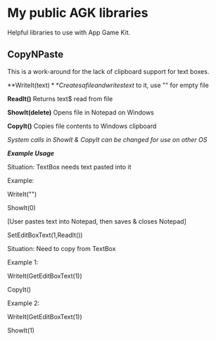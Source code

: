 # My public AGK libraries

Helpful libraries to use with App Game Kit.

## CopyNPaste
This is a work-around for the lack of clipboard support for text boxes.


**WriteIt(text$)** Creates a file and writes text$ to it, use "" for empty file

**ReadIt()** Returns text$ read from file

**ShowIt(delete)** Opens file in Notepad on Windows

**CopyIt()** Copies file contents to Windows clipboard


*System calls in ShowIt & CopyIt can be changed for use on other OS*


***Example Usage***

Situation:  TextBox needs text pasted into it

Example:

  WriteIt("")
  
  ShowIt(0)
  
  [User pastes text into Notepad, then saves & closes Notepad]
  
  SetEditBoxText(1,ReadIt())
  

Situation:  Need to copy from TextBox

Example 1:

  WriteIt(GetEditBoxText(1))
  
  CopyIt()
  

Example 2:

  WriteIt(GetEditBoxText(1))
  
  ShowIt(1)
